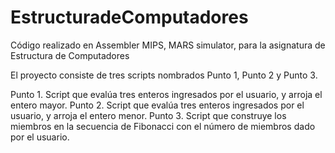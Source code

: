 # EstructuradeComputadores
Código realizado en Assembler MIPS, MARS simulator, para la asignatura de Estructura de Computadores

El proyecto consiste de tres scripts nombrados Punto 1, Punto 2 y Punto 3. 

Punto 1. Script que evalúa tres enteros ingresados por el usuario, y arroja el entero mayor.
Punto 2. Script que evalúa tres enteros ingresados por el usuario, y arroja el entero menor.
Punto 3. Script que construye los miembros en la secuencia de Fibonacci con el número de miembros dado por el usuario.
